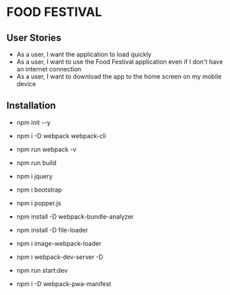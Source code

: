 # **FOOD FESTIVAL**

## User Stories
- As a user, I want the application to load quickly
- As a user, I want to use the Food Festival application even if I don't have an internet connection
- As a user, I want to download the app to the home screen on my mobile device


## Installation
- npm init --y
- npm i -D webpack webpack-cli
- npm run webpack -v
- npm run build
- npm i jquery
- npm i bootstrap
- npm i popper.js
- npm install -D webpack-bundle-analyzer
- npm install -D file-loader
- npm i image-webpack-loader

- npm i webpack-dev-server -D
- npm run start:dev
- npm i -D webpack-pwa-manifest